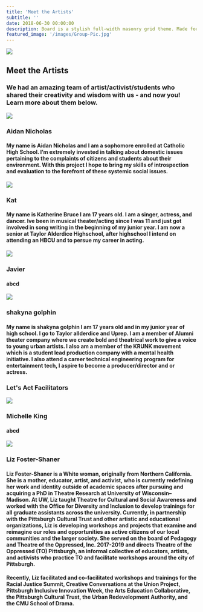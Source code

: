 ```yaml
---
title: 'Meet the Artists'
subtitle: ''
date: 2018-06-30 00:00:00
description: Board is a stylish full-width masonry grid theme. Made for designers, artists, photographers and developers to show off their best work.
featured_image: '/images/Group-Pic.jpg'
---
```


![](/Lets-s-Act.github.io/images/Group-Pic.jpg)

## Meet the Artists

### We had an amazing team of artist/activist/students who shared their creativity and wisdom with us - and now you! Learn more about them below. 

<img src="/Lets-s-Act.github.io/images/Aidan.jpeg">

### Aidan Nicholas
#### My name is Aidan Nicholas and I am a sophomore enrolled at Catholic High School. I’m extremely invested in talking about domestic issues pertaining to the complaints of citizens and students about their environment. With this project I hope to bring my skills of introspection and evaluation to the forefront of these systemic social issues.

<img src="/Lets-s-Act.github.io/images/kat.jpg">

### Kat 
#### My name is Katherine Bruce I am 17 years old. I am a singer, actress, and dancer. Ive been in musical theater/acting since I was 11 and just got involved in song writing in the beginning of my junior year. I am now a senior at Taylor Alderdice Highschool, after highschool I intend on attending an HBCU and to persue my career in acting.

<img src="/Lets-s-Act.github.io/images/javier.jpg">

### Javier
#### abcd

<img src="/Lets-s-Act.github.io/images/shakyna.jpeg">

### shakyna golphin
#### My name is shakyna golphin I am 17 years old and in my junior year of high school. I go to Taylor allderdice and Uprep. I am a member of Alumni theater company where we create bold and theatrical work to give a voice to young urban artists. I also am a member of the KRUNK movement which is a student lead production company with a mental health initiative. I also attend a career technical engineering program for entertainment tech, I aspire to become a producer/director and or actress. 

### Let's Act Facilitators

<img src="/Lets-s-Act.github.io/images/Michelle.png">

### Michelle King
#### abcd

<img src="/Lets-s-Act.github.io/images/liz.png">

### Liz Foster-Shaner
#### Liz Foster-Shaner is a White woman, originally from Northern California. She is a mother, educator, artist, and activist, who is currently redefining her work and identity outside of academic spaces after pursuing and acquiring a PhD in Theatre Research at University of Wisconsin– Madison. At UW, Liz taught Theatre for Cultural and Social Awareness and worked with the Office for Diversity and Inclusion to develop trainings for all graduate assistants across the university. Currently, in partnership with the Pittsburgh Cultural Trust and other artistic and educational organizations, Liz is developing workshops and projects that examine and reimagine our roles and opportunities as active citizens of our local communities and the larger society. She served on the board of Pedagogy and Theatre of the Oppressed, Inc. 2017-2019 and directs Theatre of the Oppressed (TO) Pittsburgh, an informal collective of educators, artists, and activists who practice TO and facilitate workshops around the city of Pittsburgh.
#### Recently, Liz facilitated and co-facilitated workshops and trainings for the Racial Justice Summit, Creative Conversations at the Union Project, Pittsburgh Inclusive Innovation Week, the Arts Education Collaborative, the Pittsburgh Cultural Trust, the Urban Redevelopment Authority, and the CMU School of Drama.